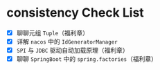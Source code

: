 # **consistency Check List**

* [x]  聊聊元组 `Tuple`（福利章）
* [x]  详解 `nacos` 中的 `IdGeneratorManager`
* [x]  `SPI` 与 `JDBC` 驱动自动加载原理（福利章）
* [x]  聊聊 `SpringBoot` 中的 `spring.factories`（福利章）

</br></br>
